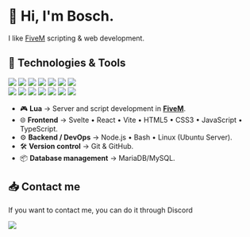 # 👋 Hi, I'm Bosch.
I like [FiveM](https://fivem.net/) scripting & web development.

## 🚀 Technologies & Tools
<div>
  <img src="https://img.shields.io/badge/Lua-2C2D72?style=for-the-badge&logo=lua&logoColor=white">
  <img src="https://img.shields.io/badge/Svelte-FF3E00?style=for-the-badge&logo=svelte&logoColor=white">
  <img src="https://img.shields.io/badge/React-61DAFB?style=for-the-badge&logo=react&logoColor=black">
  <img src="https://img.shields.io/badge/HTML5-E34F26?style=for-the-badge&logo=html5&logoColor=white">
  <img src="https://img.shields.io/badge/CSS3-1572B6?style=for-the-badge&logo=css&logoColor=white">
  <img src="https://img.shields.io/badge/JavaScript-F7DF1E?style=for-the-badge&logo=javascript&logoColor=black">
  <img src="https://img.shields.io/badge/TypeScript-3178C6?style=for-the-badge&logo=typescript&logoColor=white">
</div>

<div>
  <img src="https://img.shields.io/badge/Node.js-339933?style=for-the-badge&logo=node.js&logoColor=white">
  <img src="https://img.shields.io/badge/MariaDB-1F305F?style=for-the-badge&logo=mariadbfoundation&logoColor=white">
  <img src="https://img.shields.io/badge/Linux-FCC624?style=for-the-badge&logo=linux&logoColor=black">
  <img src="https://img.shields.io/badge/Ubuntu-E95420?style=for-the-badge&logo=ubuntu&logoColor=white">
  <img src="https://img.shields.io/badge/Bash-4EAA25?style=for-the-badge&logo=gnu-bash&logoColor=white">
  <img src="https://img.shields.io/badge/Git-F05032?style=for-the-badge&logo=git&logoColor=white">
  <img src="https://img.shields.io/badge/Vite-646CFF?style=for-the-badge&logo=vite&logoColor=white">
</div>

- 🎮 **Lua** → Server and script development in **[FiveM](https://fivem.net/)**.  
- 🌐 **Frontend** → Svelte • React • Vite • HTML5 • CSS3 • JavaScript • TypeScript.  
- ⚙️ **Backend / DevOps** → Node.js • Bash • Linux (Ubuntu Server).  
- 🛠️ **Version control** → Git & GitHub.
- 📦 **Database management** → MariaDB/MySQL.  

## 📥 Contact me
If you want to contact me, you can do it through Discord
<div>
  <a href="https://discord.gg/yMV5A9RBcw">
    <img src="https://img.shields.io/badge/Discord_server-%237289da?style=for-the-badge&logo=Discord&logoColor=white">
  </a>
</div>
